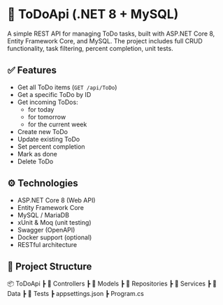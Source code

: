 # 📝 ToDoApi (.NET 8 + MySQL)

A simple REST API for managing ToDo tasks, built with ASP.NET Core 8, Entity Framework Core, and MySQL. The project includes full CRUD functionality, task filtering, percent completion, unit tests.

## ✅ Features

- Get all ToDo items (`GET /api/ToDo`)
- Get a specific ToDo by ID
- Get incoming ToDos:
  - for today
  - for tomorrow
  - for the current week
- Create new ToDo
- Update existing ToDo
- Set percent completion
- Mark as done
- Delete ToDo

## ⚙️ Technologies

- ASP.NET Core 8 (Web API)
- Entity Framework Core
- MySQL / MariaDB
- xUnit & Moq (unit testing)
- Swagger (OpenAPI)
- Docker support (optional)
- RESTful architecture

## 📁 Project Structure

📦 ToDoApi
 ┣ 📁 Controllers
 ┣ 📁 Models
 ┣ 📁 Repositories
 ┣ 📁 Services
 ┣ 📁 Data
 ┣ 📁 Tests
 ┣ appsettings.json
 ┣ Program.cs
